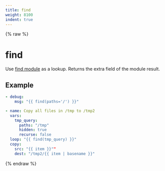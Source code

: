 ```yaml
---
title: find
weight: 8100
indent: true
---
```


{% raw %}
# find

Use [find module](./module_find.html) as a lookup. Returns the extra field of the module result.


## Example

```yaml
- debug:
    msg: "{{ find(paths='/') }}"

- name: Copy all files in /tmp to /tmp2
  vars:
    tmp_query:
      paths: "/tmp"
      hidden: true
      recurse: false
  loop: "{{ find(tmp_query) }}"
  copy:
    src: "{{ item }}""
    dest: "/tmp2/{{ item | basename }}"

```

{% endraw %}